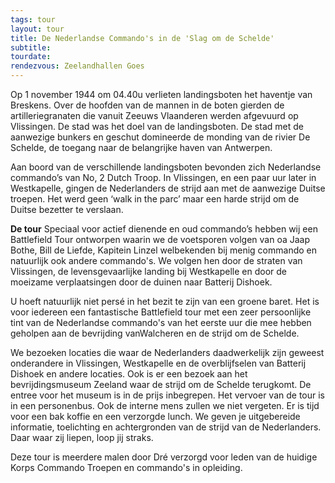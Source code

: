 ```yaml
---
tags: tour
layout: tour
title: De Nederlandse Commando's in de 'Slag om de Schelde'
subtitle:
tourdate:
rendezvous: Zeelandhallen Goes
---
```


Op 1 november 1944 om 04.40u verlieten landingsboten het haventje van Breskens. Over de hoofden van de mannen in de boten gierden de artilleriegranaten die vanuit Zeeuws Vlaanderen werden afgevuurd op Vlissingen. De stad was het doel van de landingsboten. De stad met de aanwezige bunkers en geschut domineerde de monding van de rivier De Schelde, de toegang naar de belangrijke haven van Antwerpen.

Aan boord van de verschillende landingsboten bevonden zich Nederlandse commando’s van No, 2 Dutch Troop. In Vlissingen, en een paar uur later in Westkapelle, gingen de Nederlanders de strijd aan met de aanwezige Duitse troepen. Het werd geen ‘walk in the parc’ maar een harde strijd om de Duitse bezetter te verslaan.

**De tour**
Speciaal voor actief dienende en oud commando’s hebben wij een Battlefield Tour ontworpen waarin we de voetsporen volgen van oa Jaap Bothe, Bill de Liefde, Kapitein Linzel welbekenden bij menig commando en natuurlijk ook andere commando's. We volgen hen door de straten van Vlissingen, de levensgevaarlijke landing bij Westkapelle en door de moeizame verplaatsingen door de duinen naar Batterij Dishoek.

U hoeft natuurlijk niet persé in het bezit te zijn van een groene baret. Het is voor iedereen een fantastische Battlefield tour met een zeer persoonlijke tint van de Nederlandse commando's van het eerste uur die mee hebben geholpen aan de bevrijding vanWalcheren en de strijd om de Schelde.

We bezoeken locaties die waar de Nederlanders daadwerkelijk zijn geweest onderandere in Vlissingen, Westkapelle en de overblijfselen van Batterij Dishoek en andere locaties. Ook is er een bezoek aan het bevrijdingsmuseum Zeeland waar de strijd om de Schelde terugkomt. De entree voor het museum is in de prijs inbegrepen. Het vervoer van de tour is in een personenbus. Ook de interne mens zullen we niet vergeten. Er is tijd voor een bak koffie en een verzorgde lunch. We geven je uitgebereide informatie, toelichting en achtergronden van de strijd van de Nederlanders. Daar waar zij liepen, loop jij straks.

Deze tour is meerdere malen door Dré verzorgd voor leden van de huidige Korps Commando Troepen en commando's in opleiding.